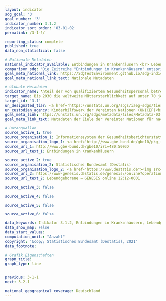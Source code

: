 ```yaml
---
layout: indicator
sdg_goal: '3'
goal_number: '3'
indicator_number: 3.1.2
indicator_sort_order: '03-01-02'
permalink: /3-1-2/

reporting_status: complete
published: true
data_non_statistical: false

# Nationale Metadaten
national_indicator_available: Entbindungen in Krankenhäusern <br> Lebendgeborene insgesamt
comparison_sdg: 'Die Zeitreihe "Entbindungen in Krankenhäusern" entspricht nur teilweise den globalen Metadaten.<br>Die Zeitreihe "Lebendgeborene insgesamt" bietet zusätzliche Information.'
goal_meta_national_link: https://SdgTestEnvironment.github.io/sdg-indicators/public/MetaDe/3.1.2.pdf
goal_meta_national_link_text: Nationale Metadaten

# Globale Metadaten
indicator_name: Anteil der von qualifiziertem Gesundheitspersonal betreuten Geburten
target_name: Bis 2030 die weltweite Müttersterblichkeit auf unter 70 je 100&nbsp;000 Lebendgeburten senken
target_id: '3.1'
un_designated_tier: <a href='https://unstats.un.org/sdgs/iaeg-sdgs/tier-classification/' title='Klicken Sie hier um weitere Informationen zur UN-Tier-Klassifikation zu erhalten.'>Tier I</a>
un_custodian_agency: Kinderhilfswerk der Vereinten Nationen (UNICEF)<br>Weltgesundheitsorganisation (WHO)
goal_meta_link: https://unstats.un.org/sdgs/metadata/files/Metadata-03-01-02.pdf
goal_meta_link_text: Metadaten der Ziele der Vereinten Nationen für nachhaltige Entwicklung

# Datenquellen
source_active_1: true
source_organisation_1: Informationssystem der Gesundheitsberichterstattung des Bundes (GBE)
source_organisation_logo_1: <a href="http://www.gbe-bund.de/gbe10/pkg_isgbe5.prc_isgbe?p_uid=gast&p_aid=50815950&p_sprache=D"><img src="https://g205sdgs.github.io/sdg-indicators/public/OrgImgDe/gbe.png" alt="Logo gbe" style="height:60px; width:148px"/></a>
source_url_1: http://www.gbe-bund.de/gbe10/i?i=480:5096D
source_url_text_1: Entbindungen in Krankenhäusern

source_active_2: true
source_organisation_2: Statistisches Bundesamt (Destatis)
source_organisation_logo_2: <a href="https://www.destatis.de"><img src="https://g205sdgs.github.io/sdg-indicators/public/OrgImgDe/destatis.png" alt="Logo destatis" style="height:60px; width:148px"/></a>
source_url_2: https://www-genesis.destatis.de/genesis//online?operation=table&code=12612-0001&bypass=true&language=de
source_url_text_2: Lebendgeborene – GENESIS online 12612-0001

source_active_3: false

source_active_4: false

source_active_5: false

source_active_6: false

data_keywords: Indikator 3.1.2, Entbindungen in Krankenhäusern, Lebendgeborene
data_show_map: False
data_start_values: 
computation_units: "Anzahl"
copyright: '&copy; Statistisches Bundesamt (Destatis), 2021'
data_footnote: 

# Grafik Eigenschaften
graph_title: 
graph_type: line


previous: 3-1-1
next: 3-2-1

national_geographical_coverage: Deutschland
---
```


<span></span>